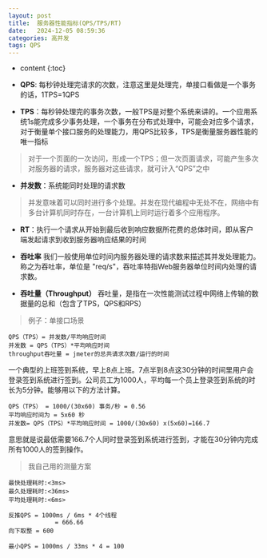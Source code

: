```yaml
---
layout: post
title:  服务器性能指标(QPS/TPS/RT)
date:   2024-12-05 08:59:36
categories: 高并发
tags: QPS
---
```


* content
{:toc}

- **QPS**: 每秒钟处理完请求的次数，注意这里是处理完，单接口看做是一个事务的话，1TPS=1QPS

- **TPS**：每秒钟处理完的事务次数，一般TPS是对整个系统来讲的。一个应用系统1s能完成多少事务处理，一个事务在分布式处理中，可能会对应多个请求，对于衡量单个接口服务的处理能力，用QPS比较多，TPS是衡量服务器性能的唯一指标

> 对于一个页面的一次访问，形成一个TPS；但一次页面请求，可能产生多次对服务器的请求，服务器对这些请求，就可计入“QPS”之中

- **并发数**：系统能同时处理的请求数

> 并发意味着可以同时进行多个处理。并发在现代编程中无处不在，网络中有多台计算机同时存在，一台计算机上同时运行着多个应用程序。

- **RT**：执行一个请求从开始到最后收到响应数据所花费的总体时间，即从客户端发起请求到收到服务器响应结果的时间

- **吞吐率**
我们一般使用单位时间内服务器处理的请求数来描述其并发处理能力。称之为吞吐率，单位是 "req/s"，吞吐率特指Web服务器单位时间内处理的请求数。

- **吞吐量（Throughput）**
吞吐量，是指在一次性能测试过程中网络上传输的数据量的总和（包含了TPS，QPS和RPS）

> 例子：单接口场景
``` shell
QPS（TPS）= 并发数/平均响应时间
并发数 = QPS（TPS）*平均响应时间
throughput吞吐量 = jmeter的总共请求次数/运行的时间
```

一个典型的上班签到系统，早上8点上班。7点半到8点这30分钟的时间里用户会登录签到系统进行签到。公司员工为1000人，平均每一个员上登录签到系统的时长为5分钟。能够用以下的方法计算。
``` shell
QPS（TPS） = 1000/(30x60) 事务/秒 = 0.56
平均响应时间为 = 5x60 秒
并发数= QPS（TPS）*平均响应时间 = 1000/(30x60) x(5x60)=166.7
```
意思就是说最低需要166.7个人同时登录签到系统进行签到，才能在30分钟内完成所有1000人的签到操作。

> 我自己用的测量方案
```shell
最快处理耗时:<3ms> 
最久处理耗时:<36ms> 
平均处理耗时:<6ms>

反推QPS = 1000ms / 6ms * 4个线程
             = 666.66
向下取整 = 600

最小QPS = 1000ms / 33ms * 4 = 100
```